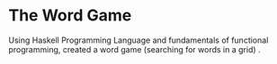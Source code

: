# The Word Game
Using Haskell Programming Language and fundamentals of functional programming, created a word game (searching for words in a grid) .
